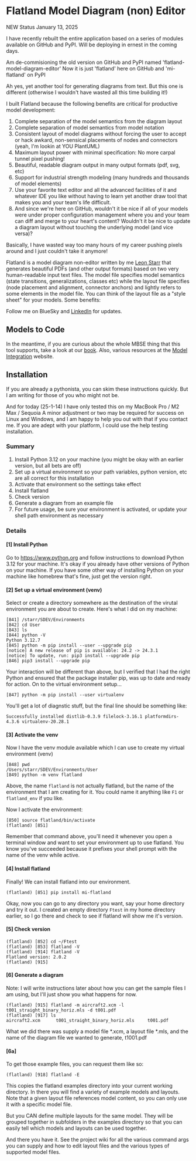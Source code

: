 # Flatland Model Diagram (non) Editor

NEW Status January 13, 2025

I have recently rebuilt the entire application based on a series of modules available on GitHub and PyPI. 
Will be deploying in ernest in the coming days.

Am de-commisioning the old version on GitHub and PyPI named 'flatland-model-diagram-editor'
Now it is just 'flatland' here on GitHub and 'mi-flatland' on PyPI

Ah yes, yet another tool for generating diagrams from text. But this one is different (otherwise I wouldn't have wasted all this time building it!)

I built Flatland because the following benefits are critical for productive model development:

1. Complete separation of the model semantics from the diagram layout
2. Complete separation of model semantics from model notation
3. Consistent layout of model diagrams without forcing the user to accept or hack awkard, non-sensical placements of nodes and connectors (yeah, I'm lookin at YOU PlantUML)
4. Maximum layout power with minimal specification:  No more carpal tunnel pixel pushing!
5. Beautiful, readable diagram output in many output formats (pdf, svg, etc)
6. Support for industrial strength modeling (many hundreds and thousands of model elements)
7. Use your favorite text editor and all the advanced facilities of it and whatever IDE you like without having to learn yet another draw tool that makes you and your team's life difficult.
8. And since we're here on GitHub, wouldn't it be nice if all of your models were under proper configuration management where you and your team can diff and merge to your heart's content? Wouldn't it be nice to update a diagram layout without touching the underlying model (and vice versa)?

Basically, I have wasted way too many hours of my career pushing pixels around and I just couldn't take it anymore!

Flatland is a model diagram non-editor written by me [Leon Starr](mailto:leon_starr@modelint.com) that generates
beautiful PDFs (and other output formats) based on two very
human-readable input text files. The model file specifies model semantics
(state transitions, generalizations, classes etc)
while the layout file specifies (node placement and alignment, connector anchors) and lightly refers to some elements
in the model file. You can think of the layout file as a "style sheet" for your models.
Some benefits:

Follow me on BlueSky and [LinkedIn](https://linkedin.com/in/modelint) for updates.

## Models to Code

In the meantime, if you are curious about the whole MBSE thing that this tool supports, take a look at our [book](https://modelstocode.com).
Also, various resources at the [Model Integration](https://modelint.com/mbse) website.

## Installation

If you are already a pythonista, you can skim these instructions quickly. But I am writing for
those of you who might not be.

And for today (25-1-14) I have only tested this on my MacBook Pro / M2 Max / Sequoia
A minor adjustment or two may be required for success on Linux and Windows, and I am happy to help you out with that
if you contact me. If you are adept with your platform, I could use the help testing installation.

### Summary

1. Install Python 3.12 on your machine (you might be okay with an earlier version, but all bets are off)
2. Set up a virtual environment so your path variables, python version, etc are all correct for this installation
3. Activate that environment so the settings take effect
4. Install flatland
5. Check version
6. Generate a diagram from an example file
7. For future usage, be sure your environment is activated, or update your shell path environment as necessary

### Details

#### [1] Install Python
Go to https://www.python.org and follow instructions to download Python 3.12 for your machine. It's okay if you already have other versions of Python on your machine. If you have some other way of installing Python on your machine like homebrew that's fine, just get the version right.

#### [2] Set up a virtual environment (venv)
Select or create a directory somewhere as the destination of the virutal environment you are about to create. Here's what I did on my machine:
```
[841] /starr/SDEV/Environments
[842] cd User
[843] ls
[844] python -V
Python 3.12.7
[845] python -m pip install --user --upgrade pip
[notice] A new release of pip is available: 24.2 -> 24.3.1
[notice] To update, run: pip3 install --upgrade pip
[846] pip3 install --upgrade pip
```
Your interaction will be different than above, but I verified that I had the right
Python and ensured that the package installer pip, was up to date and ready for action.
On to the virtual environment setup...
```
[847] python -m pip install --user virtualenv
```
You'll get a lot of diagnstic stuff, but the final line should be something like:
```
Successfully installed distlib-0.3.9 filelock-3.16.1 platformdirs-4.3.6 virtualenv-20.28.1
```
#### [3] Activate the venv
Now I have the venv module available which I can use to create my virtual environment (venv)
```
[848] pwd
/Users/starr/SDEV/Environments/User
[849] python -m venv flatland
```
Above, the name `flatland` is not actually flatland, but the name of the environment that I am creating for it. You could name it anything like `F1` or `flatland_env` if you like.

Now I activate the environment:
```
[850] source flatland/bin/activate
(flatland) [851]
```
Remember that command above, you'll need it whenever you open a terminal window and want to set your environment up to use flatland. You know you've succeeded because it prefixes your shell prompt with the name of the venv while active.

#### [4] Install flatland

Finally! We can install flatland into our environment.
```
(flatland) [851] pip install mi-flatland
```
Okay, now you can go to any directory you want, say your home directory and try it out.
I created an empty directory `Ftest` in my home directory earlier, so I go there and
check to see if flatland will show me it's version.

#### [5] Check version
```
(flatland) [852] cd ~/Ftest
(flatland) [853] flatland -V
(flatland) [914] flatland -V
Flatland version: 2.0.2
(flatland) [915] 
```

#### [6] Generate a diagram
Note: I will write instructions later about how you can get the sample files I am using, but I'll just show you what happens for now.
```
(flatland) [915] flatland -m aircraft2.xcm -l t001_straight_binary_horiz.mls -d t001.pdf
(flatland) [917] ls
aircraft2.xcm      t001_straight_binary_horiz.mls     t001.pdf
```
What we did there was supply a model file *.xcm, a layout file *.mls, and the name of the diagram file we wanted to generate, t1001.pdf

#### [6a]
To get those example files, you can request them like so:
```
(flatland) [918] flatland -E
```
This copies the flatland examples directory into your current working directory. In there
you will find a variety of example models and layouts. Note that a given layout file
references model content, so you can only use it with a specific model file.

But you CAN define multiple layouts for the same model. They will be grouped together in subfolders in the examples directory so that you can easily tell which models and layouts can be used together.

And there you have it.  See the project wiki for all the various command args you can supply and how to edit layout files and the various types of supported model files.
